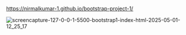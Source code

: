  https://nirmalkumar-1.github.io/bootstrap-project-1/
 
![screencapture-127-0-0-1-5500-bootstrap1-index-html-2025-05-01-12_25_17](https://github.com/user-attachments/assets/72fb85cb-1677-4c96-8959-5dd918749c2b)
